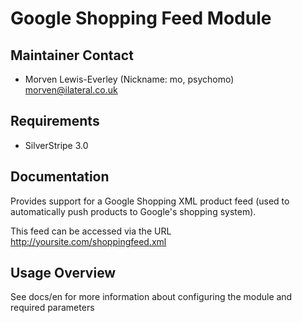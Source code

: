 # Google Shopping Feed Module

## Maintainer Contact

* Morven Lewis-Everley (Nickname: mo, psychomo) <morven@ilateral.co.uk>

## Requirements

* SilverStripe 3.0

## Documentation

Provides support for a Google Shopping XML product feed (used to
automatically push products to Google's shopping system).

This feed can be accessed via the URL http://yoursite.com/shoppingfeed.xml

## Usage Overview

See docs/en for more information about configuring the module and
required parameters
	
